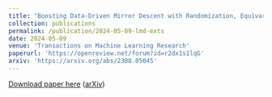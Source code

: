 ```yaml
---
title: "Boosting Data-Driven Mirror Descent with Randomization, Equivariance, and Acceleration"
collection: publications
permalink: /publication/2024-05-09-lmd-exts
date: 2024-05-09
venue: 'Transactions on Machine Learning Research'
paperurl: 'https://openreview.net/forum?id=r2dx1s1lqG'
arxiv: 'https://arxiv.org/abs/2308.05045'
---
```


<a href='https://openreview.net/forum?id=r2dx1s1lqG'>Download paper here</a> (<a href='https://arxiv.org/abs/2308.05045'>arXiv</a>)

